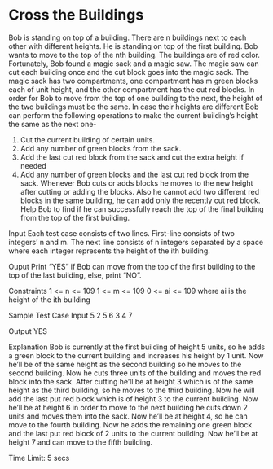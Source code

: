 # Cross the Buildings


Bob is standing on top of a building. There are n buildings next to each other with different heights. He is standing on top of the first building. Bob wants to move to the top of the nth building.
The buildings are of red color. Fortunately, Bob found a magic sack and a magic saw. The magic saw can cut each building once and the cut block goes into the magic sack. The magic sack has two compartments, one compartment has m green blocks each of unit height, and the other compartment has the cut red blocks.
In order for Bob to move from the top of one building to the next, the height of the two buildings must be the same. In case their heights are different Bob can perform the following operations to make the current building’s height the same as the next one-
1. Cut the current building of certain units.
2. Add any number of green blocks from the sack.
3. Add the last cut red block from the sack and cut the extra height if needed
4. Add any number of green blocks and the last cut red block from the sack.
Whenever Bob cuts or adds blocks he moves to the new height after cutting or adding the blocks.
Also he cannot add two different red blocks in the same building, he can add only the recently cut red block.
Help Bob to find if he can successfully reach the top of the final building from the top of the first building.

Input
Each test case consists of two lines. 
First-line consists of two integers’ n and m.
The next line consists of n integers separated by a space where each integer represents the height of the ith building.

Ouput
Print “YES” if Bob can move from the top of the first building to the top of the last building, else, print “NO”.

Constraints
1 <= n <= 109
1 <= m <= 109
0 <= ai <= 109 where ai is the height of the ith building

Sample Test Case
Input
5 2
5 6 3 4 7

Output
YES

Explanation
Bob is currently at the first building of height 5 units, so he adds a green block to the current building and increases his height by 1 unit. Now he’ll be of the same height as the second building so he moves to the second building. Now he cuts three units of the building and moves the red block into the sack. After cutting he’ll be at height 3 which is of the same height as the third building, so he moves to the third building. Now he will add the last put red block which is of height 3 to the current building. Now he’ll be at height 6 in order to move to the next building he cuts down 2 units and moves them into the sack. Now he’ll be at height 4, so he can move to the fourth building. Now he adds the remaining one green block and the last put red block of 2 units to the current building. Now he’ll be at height 7 and can move to the fifth building.

Time Limit:	5 secs

